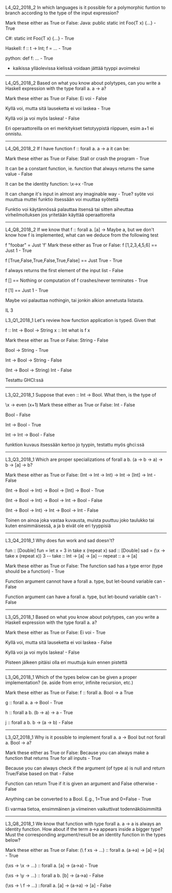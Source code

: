 L4_Q2_2018_2
In which languages is it possible for a polymorphic funtion to branch according to the type of the input expression?

Mark these either as True or False:
Java: public static int Foo<T>(T x) {...} - True

C#: static int Foo<T>(T x) {...} - True

Haskell: f :: t -> Int; f = ... - True

python: def f: ... - True


- kaikissa ylläolevissa kielissä voidaan jättää tyyppi avoimeksi
------------------------------------------------------------
L4_Q5_2018_2
Based on what you know about polytypes, can you write a Haskell expression with the type forall a. a -> a?

Mark these either as True or False:
Ei voi - False

Kyllä voi, mutta sitä lauseketta ei voi laskea - True

Kyllä voi ja voi myös laskea! - False

Eri operaattoreilla on eri merkitykset tietotyypistä riippuen, esim a+1 ei onnistu.

------------------------------------------------------------
L4_Q6_2018_2
If I have function f :: forall a. a -> a it can be:

Mark these either as True or False:
Stall or crash the program - True

It can be a constant function, ie. function that always returns the same value - False

It can be the identity function: \x->x -True

It can change it's input in almost any imaginable way - True? syöte voi muuttua muttei funktio itsessään voi muuttaa syötettä

Funktio voi käytännössä palauttaa itsensä tai sitten aiheuttaa virheilmoituksen jos yritetään käyttää operaattoreita

-------------------------------------------------------------

L4_Q8_2018_2
If we know that f :: forall a. [a] -> Maybe a, but we don't know how f is implemented, what can we deduce from the following test

f "foobar" = Just 'f'
Mark these either as True or False:
f [1,2,3,4,5,6] == Just 1 - True

f [True,False,True,False,True,False] == Just True - True

f always returns the first element of the input list - False

f [] == Nothing or computation of f crashes/never terminates - True

f [1] == Just 1 - True

Maybe voi palauttaa nothingin, tai jonkin alkion annetusta listasta.





IL 3

L3_Q1_2018_1
Let's review how function application is typed. Given that

f :: Int -> Bool -> String
x :: Int
what is f x

Mark these either as True or False:
String - False

Bool -> String - True

Int -> Bool -> String - False

(Int -> Bool -> String) Int - False

Testattu GHCI:ssä

-------------------------------------------------------------------------------

L3_Q2_2018_1
Suppose that even :: Int -> Bool. What then, is the type of

\x -> even (x+1)
Mark these either as True or False:
Int - False

Bool - False

Int -> Bool - True

Int -> Int -> Bool - False

funktion kuvaus itsessään kertoo jo tyypin, testattu myös ghci:ssä

-------------------------------------------------------------------------------

L3_Q3_2018_1
Which are proper specializations of forall a b. (a -> b -> a) -> b -> [a] -> b?

Mark these either as True or False:
(Int -> Int -> Int) -> Int -> [Int] -> Int - False

(Int -> Bool -> Int) -> Bool -> [Int] -> Bool - True

(Int -> Bool -> Int) -> Bool -> Int -> Bool - False

(Int -> Bool -> Int) -> Int -> Bool -> Int - False

Toinen on ainoa joka vastaa kuvausta, muista puuttuu joko taulukko tai kuten ensimmäisessä,
a ja b eivät ole eri tyyppisiä

-------------------------------------------------------------------------------

L3_Q4_2018_1
Why does fun work and sad doesn't?

fun :: [Double]
fun = let x = 3 in take x (repeat x)
sad :: [Double]
sad = (\x -> take x (repeat x)) 3
-- take :: Int -> [a] -> [a]
-- repeat :: a -> [a]

Mark these either as True or False:
The function sad has a type error (type should be a function) - True

Function argument cannot have a forall a. type, but let-bound variable can - False

Function argument can have a forall a. type, but let-bound variable can't - False

-------------------------------------------------------------------------------

L3_Q5_2018_1
Based on what you know about polytypes, can you write a Haskell expression with the type forall a. a?

Mark these either as True or False:
Ei voi - True

Kyllä voi, mutta sitä lauseketta ei voi laskea - False

Kyllä voi ja voi myös laskea! - False

Pisteen jälkeen pitäisi olla eri muuttuja kuin ennen pistettä

-------------------------------------------------------------------------------

L3_Q6_2018_1
Which of the types below can be given a proper implementation? (ie. aside from error, infinite recursion, etc.)

Mark these either as True or False:
f :: forall a. Bool -> a True

g :: forall a. a -> Bool - True

h :: forall a b. (b -> a) -> a - True

j :: forall a b. b -> (a -> b) - False

-------------------------------------------------------------------------------

L3_Q7_2018_1
Why is it possible to implement forall a. a -> Bool but not forall a. Bool -> a?

Mark these either as True or False:
Because you can always make a function that returns True for all inputs - True

Because you can always check if the argument (of type a) is null and return True/False based on that - False

Function can return True if it is given an argument and False otherwise - False

Anything can be converted to a Bool. E.g., 1=True and 0=False - True

Ei varmaa tietoa, ensimmäinen ja viimeinen vaikuttivat todennäköisimmiltä

-------------------------------------------------------------------------------

L3_Q8_2018_1
We know that function with type forall a. a -> a is always an identity function. How about if the term a->a appears inside a bigger type? Must the corresponding argument/result be an identity function in the types below?

Mark these either as True or False:
(\ f xs -> ...) :: forall a. (a->a) -> [a] -> [a] - True

(\xs -> \x -> ...) :: forall a. [a] -> (a->a) - True

(\xs -> \y -> ...) :: forall a b. [b] -> (a->a) - False

(\xs -> \ f -> ...) ::forall a. [a] -> (a->a) -> [a] - False

